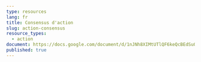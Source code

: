 ```yaml
---
type: resources
lang: fr
title: Consensus d'action
slug: action-consensus
resource_types:
  - action
document: https://docs.google.com/document/d/1nJNh8XIMtUTlQF6keQcBEdSuQIezu_9dQsUucmy0lOE/edit?usp=sharing
published: true
---
```

